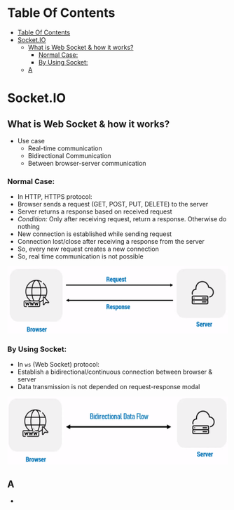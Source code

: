 # Table Of Contents

- [Table Of Contents](#table-of-contents)
- [Socket.IO](#socketio)
  - [What is Web Socket \& how it works?](#what-is-web-socket--how-it-works)
    - [Normal Case:](#normal-case)
    - [By Using Socket:](#by-using-socket)
  - [A](#a)


# Socket.IO

## What is Web Socket & how it works?

- Use case
  - Real-time communication
  - Bidirectional Communication
  - Between browser-server communication

### Normal Case:

- In HTTP, HTTPS protocol:
- Browser sends a request (GET, POST, PUT, DELETE) to the server
- Server returns a response based on received request
- _Condition:_ Only after receiving request, return a response. Otherwise do nothing
- New connection is established while sending request
- Connection lost/close after receiving a response from the server
- So, every new request creates a new connection
- So, real time communication is not possible

![Normal Case](photo/normal-case.png)

### By Using Socket:

- In `ws` (Web Socket) protocol:
- Establish a bidirectional/continuous connection between browser & server
- Data transmission is not depended on request-response modal

![By Using Socket](photo/socket-connection.png)

## A

- 